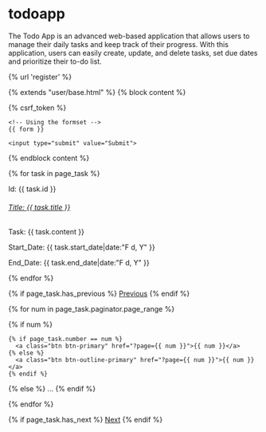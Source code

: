 # todoapp
The Todo App is an advanced web-based application that allows users to manage their daily tasks and keep track of their progress. With this application, users can easily create, update, and delete tasks, set due dates and prioritize their to-do list.

{% url 'register' %}

{% extends "user/base.html" %}
{% block content %}


<form method="POST" enctype="multipart/form-data">
    <!-- Security token -->
    {% csrf_token %}

    <!-- Using the formset -->
    {{ form }}

    <input type="submit" value="Submit">


</form>

{% endblock content %}



<!-- {% extends "user/base.html" %}
{% block content %}
<div class="main">
  <div class="jumbotron">
    {{ object.title }}<br/>
    {{ object.content }}<br/>

    {{ object.date_created|date:"F d, Y" }}<br/>
  <a href="{% url 'task_update' task.id %}">
    <button class="border-0 btn-transition btn btn-outline-success">
      <i class="fa fa-edit">
      </i>
    </button>
  </a>
  <a href="{% url 'task_delete' task.id %}">
    <button type="button" class="border-0 btn-transition btn btn-outline-danger" data-toggle="modal" data-target="#exampleModalLong">
      <i class="fa fa-trash">
      </i>
    </button>
  </a>

  </div>
</div>

{% endblock content %} -->






{% for task in page_task %}
<div class="jumbotroon">
  <article class="media content-section">
    <div class="media-body">
      <div class="article-metadata">
        <p class="mr-2">Id: {{ task.id }}</p>
      </div>
      <h6><a class="article-title" href="{% url 'task_detail' task.id %}">Title: {{ task.title }}</a></h6>
      <p class="article-content">Task: {{ task.content }}</p>
      <p class="article-content">Start_Date: {{ task.start_date|date:"F d, Y" }}</p>
      <p class="article-content">End_Date: {{ task.end_date|date:"F d, Y" }}</p>
    </div>
  </article>
</div>
{% endfor %}

{% if page_task.has_previous %}
  <a class="btn btn-outline-primary" href="?page={{ page_task.previous_page_number }}">Previous</a>
{% endif %}

{% for num in page_task.paginator.page_range %}

  {% if num %}

    {% if page_task.number == num %}
      <a class="btn btn-primary" href="?page={{ num }}">{{ num }}</a>
    {% else %}
      <a class="btn btn-outline-primary" href="?page={{ num }}">{{ num }}</a>
    {% endif %}

  {% else %}
   ...
  {% endif %}


{% endfor %}

{% if page_task.has_next %}
  <a class="btn btn-outline-primary" href="?page={{ page_task.next_page_number }}">Next</a>
{% endif %}
